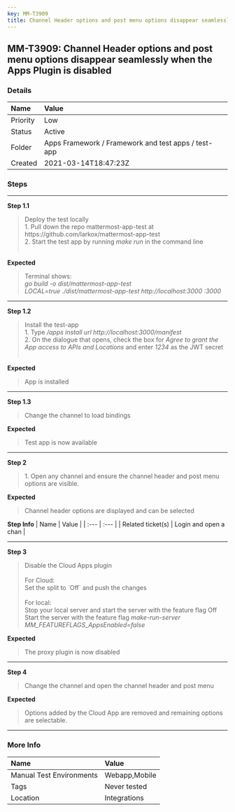 ```yaml
---
key: MM-T3909
title: Channel Header options and post menu options disappear seamlessly when the Apps Plugin is disabled
---
```


## MM-T3909: Channel Header options and post menu options disappear seamlessly when the Apps Plugin is disabled

### Details

| Name     | Value                                               |
| :------- | :-------------------------------------------------- |
| Priority | Low                                                 |
| Status   | Active                                              |
| Folder   | Apps Framework / Framework and test apps / test-app |
| Created  | 2021-03-14T18:47:23Z                                |

### Steps

<hr/>

**Step 1.1**

> <article>Deploy the test locally<br />1. Pull down the repo mattermost-app-test at https://github.com/larkox/mattermost-app-test<br />2. Start the test app by running <em>make run </em>in the command line<br /><br /></article>

**Expected**

> <article>Terminal shows:<br /><em>go build -o dist/mattermost-app-test<br />LOCAL=true ./dist/mattermost-app-test http://localhost:3000 :3000</em></article>

<hr/>

**Step 1.2**

> <article>Install the test-app<br />1. Type <em>/apps install url http://localhost:3000/manifest</em><br />2. On the dialogue that opens, check the box for <em>Agree to grant the App access to APIs and Locations </em>and enter<em> 1234 </em>as the JWT secret<br /><br /></article>

**Expected**

> <article>App is installed</article>

<hr/>

**Step 1.3**

> <article>Change the channel to load bindings</article>

**Expected**

> <article>Test app is now available</article>

<hr/>

**Step 2**

> <article>1. Open any channel and ensure the channel header and post menu options are visible.</article>

**Expected**

> <article>Channel header options are displayed and can be selected</article>

**Step Info**
| Name | Value |
| :--- | :--- |
| Related ticket(s) | Login and open a chan |

<hr/>

**Step 3**

> <article>Disable the Cloud Apps plugin<br><br>For Cloud:<br>Set the split to `Off` and push the changes<br><br>For local:<br>Stop your local server and start the server with the feature flag Off<br>Start the server with the feature flag <em>make-run-server MM_FEATUREFLAGS_AppsEnabled=false</em></article>

**Expected**

> <article>The proxy plugin is now disabled</article>

<hr/>

**Step 4**

> <article>Change the channel and open the channel header and post menu</article>

**Expected**

> <article>Options added by the Cloud App are removed and remaining options are selectable.&nbsp;</article>

<hr/>

### More Info

| Name                     | Value         |
| :----------------------- | :------------ |
| Manual Test Environments | Webapp,Mobile |
| Tags                     | Never tested  |
| Location                 | Integrations  |
